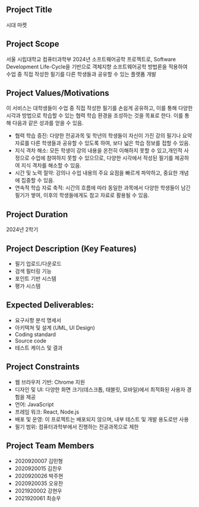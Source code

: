 ## Project Title

시대 마켓

## Project Scope

서울 시립대학교 컴퓨터과학부 2024년 소프트웨어공학 프로젝트로, Software Development Life-Cycle을 기반으로 객체지향 소프트웨어공학 방법론을 적용하여 수업 중 직접 작성한 필기를 다른 학생들과 공유할 수 있는 플랫폼 개발

## Project Values/Motivations

이 서비스는 대학생들이 수업 중 직접 작성한 필기를 손쉽게 공유하고, 이를 통해 다양한 시각과 방법으로 학습할 수 있는 협력 학습 환경을 조성하는 것을 목표로 한다. 이를 통해 다음과 같은 성과를 얻을 수 있음.

- 협력 학습 증진: 다양한 전공과목 및 학년의 학생들이 자신이 가진 강의 필기나 요약 자료를 다른 학생들과 공유할 수 있도록 하여, 보다 넓은 학습 정보를 접할 수 있음.
- 지식 격차 해소: 모든 학생이 강의 내용을 온전히 이해하지 못할 수 있고,개인적 사정으로 수업에 참여하지 못할 수 있으므로, 다양한 시각에서 작성된 필기를 제공하여 지식 격차를 해소할 수 있음.
- 시간 및 노력 절약: 강의나 수업 내용의 주요 요점을 빠르게 파악하고, 중요한 개념에 집중할 수 있음.
- 연속적 학습 자료 축적: 시간의 흐름에 따라 동일한 과목에서 다양한 학생들이 남긴 필기가 쌓여, 이후의 학생들에게도 참고 자료로 활용될 수 있음.

## Project Duration

2024년 2학기

## Project Description (Key Features)

- 필기 업로드/다운로드
- 검색 필터링 기능
- 포인트 기반 시스템
- 평가 시스템

## Expected Deliverables:

- 요구사항 분석 명세서
- 아키텍쳐 및 설계 (UML, UI Design)
- Coding standard
- Source code
- 테스트 케이스 및 결과

## Project Constraints

- 웹 브라우저 기반: Chrome 지원
- 디자인 및 UI:  다양한 화면 크기(데스크톱, 태블릿, 모바일)에서 최적화된 사용자 경험을 제공
- 언어: JavaScript
- 프레임 워크: React, Node.js
- 배포 및 운영: 이 프로젝트는 배포되지 않으며, 내부 테스트 및 개발 용도로만 사용
- 필기 범위: 컴퓨터과학부에서 진행하는 전공과목으로 제한

## Project Team Members

- 2020920007 김민형  
- 2020920015 김찬우  
- 2020920026 박주현
- 2020920035 오유찬   
- 2021920002 강현우   
- 2021920061 최승우